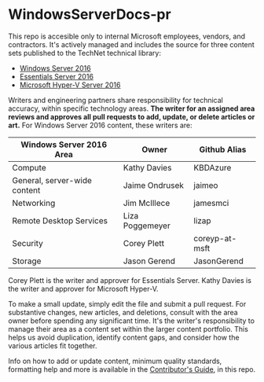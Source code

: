 # WindowsServerDocs-pr

This repo is accesible only to internal Microsoft employees, vendors, and contractors. It's actively managed and includes the source for three content sets published to the TechNet technical library:

-  [Windows Server 2016](https://technet.microsoft.com/windows-server-docs/get-started/windows-server-2016)
-  [Essentials Server 2016]()
-  [Microsoft Hyper-V Server 2016](https://technet.microsoft.com/hyper-v-server-docs/Hyper-V-Server-2016)

Writers and engineering partners share responsibility for technical accuracy, within specific technology areas. **The writer for an assigned area reviews and approves all pull requests to add, update, or delete articles or art.** For Windows Server 2016 content, these writers are: 

Windows Server 2016 Area|Owner|Github Alias
--|--|--
Compute|Kathy Davies|KBDAzure
General, server-wide content|Jaime Ondrusek|jaimeo
Networking|Jim McIllece|jamesmci
Remote Desktop Services|Liza Poggemeyer|lizap
Security|Corey Plett|coreyp-at-msft
Storage|Jason Gerend|JasonGerend

Corey Plett is the writer and approver for Essentials Server. Kathy Davies is the writer and approver for Microsoft Hyper-V.

To make a small update, simply edit the file and submit a pull request. For substantive changes, new articles, and deletions, consult with the area owner before spending any significant time. It's the writer's responsibility to manage their area as a content set within the larger content portfolio. This helps us avoid duplication, identify content gaps, and consider how the various articles fit together.

Info on how to add or update content, minimum quality standards, formatting help and more is available in the [Contributor's Guide](../Contributor-guide/Contributor-index), in this repo.


